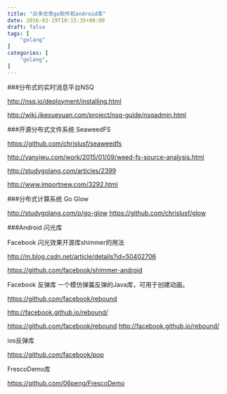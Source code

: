 ```yaml
---
title: "众多优秀go软件和android库"
date: 2016-03-19T10:15:35+08:00
draft: false
tags: [
    "golang"
]
categories: [
    "golang",
]
---
```


###分布式的实时消息平台NSQ

http://nsq.io/deployment/installing.html

http://wiki.jikexueyuan.com/project/nsq-guide/nsqadmin.html


###开源分布式文件系统 SeaweedFS

https://github.com/chrislusf/seaweedfs

http://yanyiwu.com/work/2015/01/09/weed-fs-source-analysis.html

http://studygolang.com/articles/2399

http://www.importnew.com/3292.html


###分布式计算系统 Go Glow

http://studygolang.com/p/go-glow
https://github.com/chrislusf/glow

###Android 闪光库

Facebook 闪光效果开源库shimmer的用法

http://m.blog.csdn.net/article/details?id=50402706

https://github.com/facebook/shimmer-android


Facebook 反弹库
一个模仿弹簧反弹的Java库，可用于创建动画。

https://github.com/facebook/rebound

http://facebook.github.io/rebound/

https://github.com/facebook/rebound
http://facebook.github.io/rebound/

ios反弹库

https://github.com/facebook/pop

FrescoDemo库

https://github.com/06peng/FrescoDemo